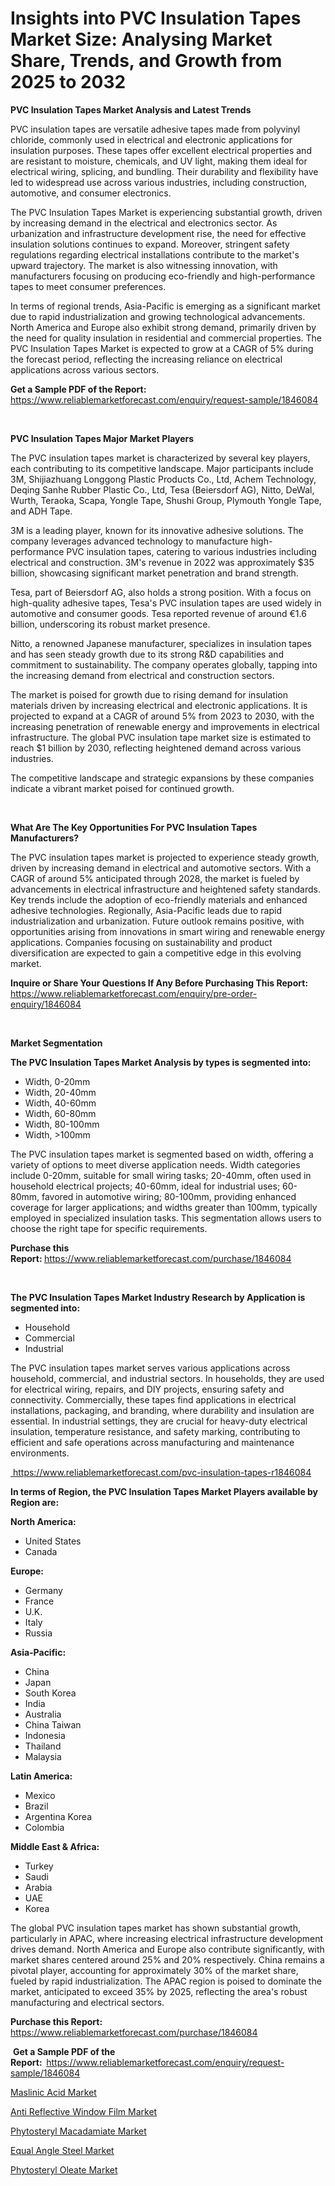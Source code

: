 <p><h1>Insights into PVC Insulation Tapes Market Size: Analysing Market Share, Trends, and Growth from 2025 to 2032</h1></p><p><strong>PVC Insulation Tapes Market Analysis and Latest Trends</strong></p>
<p><p>PVC insulation tapes are versatile adhesive tapes made from polyvinyl chloride, commonly used in electrical and electronic applications for insulation purposes. These tapes offer excellent electrical properties and are resistant to moisture, chemicals, and UV light, making them ideal for electrical wiring, splicing, and bundling. Their durability and flexibility have led to widespread use across various industries, including construction, automotive, and consumer electronics.</p><p>The PVC Insulation Tapes Market is experiencing substantial growth, driven by increasing demand in the electrical and electronics sector. As urbanization and infrastructure development rise, the need for effective insulation solutions continues to expand. Moreover, stringent safety regulations regarding electrical installations contribute to the market's upward trajectory. The market is also witnessing innovation, with manufacturers focusing on producing eco-friendly and high-performance tapes to meet consumer preferences.</p><p>In terms of regional trends, Asia-Pacific is emerging as a significant market due to rapid industrialization and growing technological advancements. North America and Europe also exhibit strong demand, primarily driven by the need for quality insulation in residential and commercial properties. The PVC Insulation Tapes Market is expected to grow at a CAGR of 5% during the forecast period, reflecting the increasing reliance on electrical applications across various sectors.</p></p>
<p><strong>Get a Sample PDF of the Report:&nbsp;</strong> <a href="https://www.reliablemarketforecast.com/enquiry/request-sample/1846084?utm_campaign=1890&utm_medium=2&utm_source=Github&utm_content=ia&utm_term=02042025&utm_id=pvc-insulation-tapes">https://www.reliablemarketforecast.com/enquiry/request-sample/1846084</a></p>
<p>&nbsp;</p>
<p><strong>PVC Insulation Tapes Major Market Players</strong></p>
<p><p>The PVC insulation tapes market is characterized by several key players, each contributing to its competitive landscape. Major participants include 3M, Shijiazhuang Longgong Plastic Products Co., Ltd, Achem Technology, Deqing Sanhe Rubber Plastic Co., Ltd, Tesa (Beiersdorf AG), Nitto, DeWal, Wurth, Teraoka, Scapa, Yongle Tape, Shushi Group, Plymouth Yongle Tape, and ADH Tape.</p><p>3M is a leading player, known for its innovative adhesive solutions. The company leverages advanced technology to manufacture high-performance PVC insulation tapes, catering to various industries including electrical and construction. 3M's revenue in 2022 was approximately $35 billion, showcasing significant market penetration and brand strength.</p><p>Tesa, part of Beiersdorf AG, also holds a strong position. With a focus on high-quality adhesive tapes, Tesa's PVC insulation tapes are used widely in automotive and consumer goods. Tesa reported revenue of around €1.6 billion, underscoring its robust market presence.</p><p>Nitto, a renowned Japanese manufacturer, specializes in insulation tapes and has seen steady growth due to its strong R&D capabilities and commitment to sustainability. The company operates globally, tapping into the increasing demand from electrical and construction sectors.</p><p>The market is poised for growth due to rising demand for insulation materials driven by increasing electrical and electronic applications. It is projected to expand at a CAGR of around 5% from 2023 to 2030, with the increasing penetration of renewable energy and improvements in electrical infrastructure. The global PVC insulation tape market size is estimated to reach $1 billion by 2030, reflecting heightened demand across various industries.</p><p>The competitive landscape and strategic expansions by these companies indicate a vibrant market poised for continued growth.</p></p>
<p>&nbsp;</p>
<p><strong>What Are The Key Opportunities For PVC Insulation Tapes Manufacturers?</strong></p>
<p><p>The PVC insulation tapes market is projected to experience steady growth, driven by increasing demand in electrical and automotive sectors. With a CAGR of around 5% anticipated through 2028, the market is fueled by advancements in electrical infrastructure and heightened safety standards. Key trends include the adoption of eco-friendly materials and enhanced adhesive technologies. Regionally, Asia-Pacific leads due to rapid industrialization and urbanization. Future outlook remains positive, with opportunities arising from innovations in smart wiring and renewable energy applications. Companies focusing on sustainability and product diversification are expected to gain a competitive edge in this evolving market.</p></p>
<p><strong>Inquire or Share Your Questions If Any Before Purchasing This Report:</strong> <a href="https://www.reliablemarketforecast.com/enquiry/pre-order-enquiry/1846084?utm_campaign=1890&utm_medium=2&utm_source=Github&utm_content=ia&utm_term=02042025&utm_id=pvc-insulation-tapes">https://www.reliablemarketforecast.com/enquiry/pre-order-enquiry/1846084</a></p>
<p>&nbsp;</p>
<p><strong>Market Segmentation</strong></p>
<p><strong>The PVC Insulation Tapes Market Analysis by types is segmented into:</strong></p>
<p><ul><li>Width, 0-20mm</li><li>Width, 20-40mm</li><li>Width, 40-60mm</li><li>Width, 60-80mm</li><li>Width, 80-100mm</li><li>Width, >100mm</li></ul></p>
<p><p>The PVC insulation tapes market is segmented based on width, offering a variety of options to meet diverse application needs. Width categories include 0-20mm, suitable for small wiring tasks; 20-40mm, often used in household electrical projects; 40-60mm, ideal for industrial uses; 60-80mm, favored in automotive wiring; 80-100mm, providing enhanced coverage for larger applications; and widths greater than 100mm, typically employed in specialized insulation tasks. This segmentation allows users to choose the right tape for specific requirements.</p></p>
<p><strong>Purchase this Report:&nbsp;</strong><a href="https://www.reliablemarketforecast.com/purchase/1846084?utm_campaign=1890&utm_medium=2&utm_source=Github&utm_content=ia&utm_term=02042025&utm_id=pvc-insulation-tapes">https://www.reliablemarketforecast.com/purchase/1846084</a></p>
<p>&nbsp;</p>
<p><strong>The PVC Insulation Tapes Market Industry Research by Application is segmented into:</strong></p>
<p><ul><li>Household</li><li>Commercial</li><li>Industrial</li></ul></p>
<p><p>The PVC insulation tapes market serves various applications across household, commercial, and industrial sectors. In households, they are used for electrical wiring, repairs, and DIY projects, ensuring safety and connectivity. Commercially, these tapes find applications in electrical installations, packaging, and branding, where durability and insulation are essential. In industrial settings, they are crucial for heavy-duty electrical insulation, temperature resistance, and safety marking, contributing to efficient and safe operations across manufacturing and maintenance environments.</p></p>
<p><a href="https://www.reliablemarketforecast.com/pvc-insulation-tapes-r1846084?utm_campaign=1890&utm_medium=2&utm_source=Github&utm_content=ia&utm_term=02042025&utm_id=pvc-insulation-tapes">&nbsp;https://www.reliablemarketforecast.com/pvc-insulation-tapes-r1846084</a></p>
<p><strong>In terms of Region, the PVC Insulation Tapes Market Players available by Region are:</strong></p>
<p>
    <p> <strong> North America: </strong>
        <ul>
            <li>United States</li>
            <li>Canada</li>
        </ul>
        </p> 
    <p> <strong> Europe: </strong>
        <ul>
            <li>Germany</li>
            <li>France</li>
            <li>U.K.</li>
            <li>Italy</li>
            <li>Russia</li>
        </ul>
        </p> 
    <p> <strong> Asia-Pacific: </strong>
        <ul>
            <li>China</li>
            <li>Japan</li>
            <li>South Korea</li>
            <li>India</li>
            <li>Australia</li>
            <li>China Taiwan</li>
            <li>Indonesia</li>
            <li>Thailand</li>
            <li>Malaysia</li>
        </ul>
        </p> 
    <p> <strong> Latin America: </strong>
        <ul>
            <li>Mexico</li>
            <li>Brazil</li>
            <li>Argentina Korea</li>
            <li>Colombia</li>
        </ul>
        </p> 
    <p> <strong> Middle East & Africa: </strong>
        <ul>
            <li>Turkey</li>
            <li>Saudi</li>
            <li>Arabia</li>
            <li>UAE</li>
            <li>Korea</li>
        </ul>
    </p>
    </p>
<p><p>The global PVC insulation tapes market has shown substantial growth, particularly in APAC, where increasing electrical infrastructure development drives demand. North America and Europe also contribute significantly, with market shares centered around 25% and 20% respectively. China remains a pivotal player, accounting for approximately 30% of the market share, fueled by rapid industrialization. The APAC region is poised to dominate the market, anticipated to exceed 35% by 2025, reflecting the area's robust manufacturing and electrical sectors.</p></p>
<p><strong>Purchase this Report: </strong><a href="https://www.reliablemarketforecast.com/purchase/1846084?utm_campaign=1890&utm_medium=2&utm_source=Github&utm_content=ia&utm_term=02042025&utm_id=pvc-insulation-tapes">https://www.reliablemarketforecast.com/purchase/1846084</a></p>
<p>&nbsp;<strong>Get a Sample PDF of the Report:&nbsp;&nbsp;</strong><a href="https://www.reliablemarketforecast.com/enquiry/request-sample/1846084?utm_campaign=1890&utm_medium=2&utm_source=Github&utm_content=ia&utm_term=02042025&utm_id=pvc-insulation-tapes">https://www.reliablemarketforecast.com/enquiry/request-sample/1846084</a></p>
<p><strong></strong></p>
<p><p><a href="https://github.com/iwanesucices/Market-Research-Report-List-1/blob/main/maslinic-acid-market.md?utm_campaign=1890&utm_medium=2&utm_source=Github&utm_content=ia&utm_term=02042025&utm_id=pvc-insulation-tapes">Maslinic Acid Market</a></p><p><a href="https://github.com/lelahokendo/Market-Research-Report-List-1/blob/main/anti-reflective-window-film-market.md?utm_campaign=1890&utm_medium=2&utm_source=Github&utm_content=ia&utm_term=02042025&utm_id=pvc-insulation-tapes">Anti Reflective Window Film Market</a></p><p><a href="https://github.com/stunzkocotpv/Market-Research-Report-List-1/blob/main/phytosteryl-macadamiate-market.md?utm_campaign=1890&utm_medium=2&utm_source=Github&utm_content=ia&utm_term=02042025&utm_id=pvc-insulation-tapes">Phytosteryl Macadamiate Market</a></p><p><a href="https://github.com/wantadhagino/Market-Research-Report-List-1/blob/main/equal-angle-steel-market.md?utm_campaign=1890&utm_medium=2&utm_source=Github&utm_content=ia&utm_term=02042025&utm_id=pvc-insulation-tapes">Equal Angle Steel Market</a></p><p><a href="https://github.com/hatlepigna2s/Market-Research-Report-List-1/blob/main/phytosteryl-oleate-market.md?utm_campaign=1890&utm_medium=2&utm_source=Github&utm_content=ia&utm_term=02042025&utm_id=pvc-insulation-tapes">Phytosteryl Oleate Market</a></p></p>